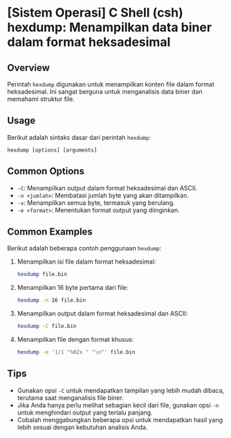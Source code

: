 # [Sistem Operasi] C Shell (csh) hexdump: Menampilkan data biner dalam format heksadesimal

## Overview
Perintah `hexdump` digunakan untuk menampilkan konten file dalam format heksadesimal. Ini sangat berguna untuk menganalisis data biner dan memahami struktur file.

## Usage
Berikut adalah sintaks dasar dari perintah `hexdump`:

```
hexdump [options] [arguments]
```

## Common Options
- `-C`: Menampilkan output dalam format heksadesimal dan ASCII.
- `-n <jumlah>`: Membatasi jumlah byte yang akan ditampilkan.
- `-v`: Menampilkan semua byte, termasuk yang berulang.
- `-e <format>`: Menentukan format output yang diinginkan.

## Common Examples
Berikut adalah beberapa contoh penggunaan `hexdump`:

1. Menampilkan isi file dalam format heksadesimal:
   ```bash
   hexdump file.bin
   ```

2. Menampilkan 16 byte pertama dari file:
   ```bash
   hexdump -n 16 file.bin
   ```

3. Menampilkan output dalam format heksadesimal dan ASCII:
   ```bash
   hexdump -C file.bin
   ```

4. Menampilkan file dengan format khusus:
   ```bash
   hexdump -e '1/1 "%02x " "\n"' file.bin
   ```

## Tips
- Gunakan opsi `-C` untuk mendapatkan tampilan yang lebih mudah dibaca, terutama saat menganalisis file biner.
- Jika Anda hanya perlu melihat sebagian kecil dari file, gunakan opsi `-n` untuk menghindari output yang terlalu panjang.
- Cobalah menggabungkan beberapa opsi untuk mendapatkan hasil yang lebih sesuai dengan kebutuhan analisis Anda.